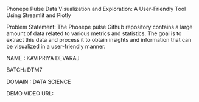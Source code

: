 Phonepe Pulse Data Visualization and Exploration: A User-Friendly Tool Using Streamlit and Plotly

Problem Statement: The Phonepe pulse Github repository contains a large amount of data related to
various metrics and statistics. The goal is to extract this data and process it to obtain
insights and information that can be visualized in a user-friendly manner.

NAME : KAVIPRIYA DEVARAJ

BATCH: DTM7

DOMAIN : DATA SCIENCE

DEMO VIDEO URL: 
 
